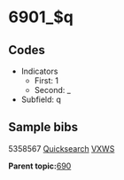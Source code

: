 # 6901\_$q

## Codes

-   Indicators
    -   First: 1
    -   Second: \_
-   Subfield: q

## Sample bibs

5358567 [Quicksearch](https://search.library.yale.edu/catalog/5358567) [VXWS](http://prodorbis.library.yale.edu:7014/vxws/GetHoldingsService?bibId=5358567)

**Parent topic:**[690](../../tags/690/690.md)

